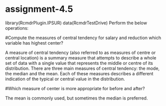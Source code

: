 # assignment-4.5

library(RcmdrPlugin.IPSUR)
data(RcmdrTestDrive)
Perform the below operations:





#Compute the measures of central tendency for salary and reduction which variable has highest center?


A measure of central tendency (also referred to as measures of centre or central location) is a summary measure that attempts to describe a whole set of data with a single value that represents the middle or centre of its distribution.
There are three main measures of central tendency: the mode, the median and the mean. Each of these measures describes a different indication of the typical or central value in the distribution.





#Which measure of center is more appropriate for before and after?

The mean is commonly used, but sometimes the median is preferred.



